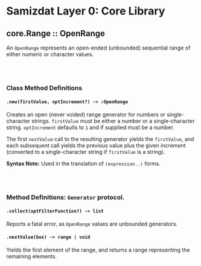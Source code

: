 Samizdat Layer 0: Core Library
==============================

core.Range :: OpenRange
-----------------------

An `OpenRange` represents an open-ended (unbounded) sequential range of
either numeric or character values.


<br><br>
### Class Method Definitions

#### `.new(firstValue, optIncrement?) -> :OpenRange`

Creates an open (never voided) range generator for numbers or single-character
strings. `firstValue` must be either a number or a single-character string.
`optIncrement` defaults to `1` and if supplied must be a number.

The first `nextValue` call to the resulting generator yields the `firstValue`,
and each subsequent call yields the previous value plus the given increment
(converted to a single-character string if `firstValue` is a string).

**Syntax Note:** Used in the translation of `(expression..)` forms.


<br><br>
### Method Definitions: `Generator` protocol.

#### `.collect(optFilterFunction?) -> list`

Reports a fatal error, as `OpenRange` values are unbounded generators.

#### `.nextValue(box) -> range | void`

Yields the first element of the range, and returns a range representing
the remaining elements.
